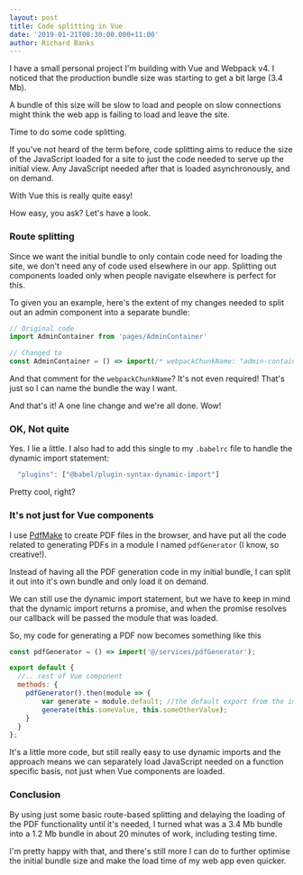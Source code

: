```yaml
---
layout: post
title: Code splitting in Vue
date: '2019-01-21T08:30:00.000+11:00'
author: Richard Banks
---
```

I have a small personal project I'm building with Vue and Webpack v4. I noticed that the production bundle size was starting to get a bit large (3.4 Mb).

A bundle of this size will be slow to load and people on slow connections might think the web app is failing to load and leave the site.

Time to do some code splitting.

If you've not heard of the term before, code splitting aims to reduce the size of the JavaScript loaded for a site to just the code needed to serve up the initial view. Any JavaScript needed after that is loaded asynchronously, and on demand.

With Vue this is really quite easy!

How easy, you ask? Let's have a look.

### Route splitting
Since we want the initial bundle to only contain code need for loading the site, we don't need any of code used elsewhere in our app. Splitting out components loaded only when people navigate elsewhere is perfect for this.

To given you an example, here's the extent of my changes needed to split out an admin component into a separate bundle:

``` js
// Original code
import AdminContainer from 'pages/AdminContainer'

// Changed to
const AdminContainer = () => import(/* webpackChunkName: "admin-container" */ 'pages/AdminContainer');
```

And that comment for the `webpackChunkName`? It's not even required! That's just so I can name the bundle the way I want.

And that's it!
A one line change and we're all done. Wow!

### OK, Not quite
Yes. I lie a little. I also had to add this single to my `.babelrc` file to handle the dynamic import statement:

``` js
  "plugins": ["@babel/plugin-syntax-dynamic-import"]
```

Pretty cool, right?

### It's not just for Vue components

I use [PdfMake](http://pdfmake.org) to create PDF files in the browser, and have put all the code related to generating PDFs in a module I named `pdfGenerator` (I know, so creative!).

Instead of having all the PDF generation code in my initial bundle, I can split it out into it's own bundle and only load it on demand.

We can still use the dynamic import statement, but we have to keep in mind that the dynamic import returns a promise, and when the promise resolves our callback will be passed the module that was loaded. 

So, my code for generating a PDF now becomes something like this

``` js
const pdfGenerator = () => import('@/services/pdfGenerator');

export default {
  //.. rest of Vue component
  methods: {
    pdfGenerator().then(module => {
        var generate = module.default; //the default export from the imported module
        generate(this.someValue, this.someOtherValue);
    }
  }
};
```

It's a little more code, but still really easy to use dynamic imports and the approach means we can separately load JavaScript needed on a function specific basis, not just when Vue components are loaded.

### Conclusion
By using just some basic route-based splitting and delaying the loading of the PDF functionality until it's needed, I turned what was a 3.4 Mb bundle into a 1.2 Mb bundle in about 20 minutes of work, including testing time.

I'm pretty happy with that, and there's still more I can do to further optimise the initial bundle size and make the load time of my web app even quicker.